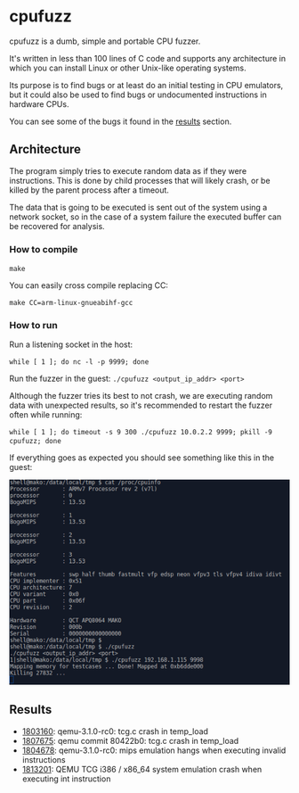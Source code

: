 # cpufuzz

cpufuzz is a dumb, simple and portable CPU fuzzer.

It's written in less than 100 lines of C code and supports any architecture in which you can install Linux or other Unix-like operating systems.

Its purpose is to find bugs or at least do an initial testing in CPU emulators, but it could also be used to find bugs or undocumented instructions in hardware CPUs.

You can see some of the bugs it found in the [results](#results) section.

## Architecture

The program simply tries to execute random data as if they were instructions. This is done by child processes that will likely crash, or be killed by the parent process after a timeout.

The data that is going to be executed is sent out of the system using a network socket, so in the case of a system failure the executed buffer can be recovered for analysis.

### How to compile

```
make
```

You can easily cross compile replacing CC:

```
make CC=arm-linux-gnueabihf-gcc
```

### How to run

Run a listening socket in the host:

```
while [ 1 ]; do nc -l -p 9999; done
```

Run the fuzzer in the guest: `./cpufuzz <output_ip_addr> <port>`

Although the fuzzer tries its best to not crash, we are executing random data with unexpected results, so it's recommended to restart the fuzzer often while running:

```
while [ 1 ]; do timeout -s 9 300 ./cpufuzz 10.0.2.2 9999; pkill -9 cpufuzz; done
```

If everything goes as expected you should see something like this in the guest:

![cpufuzz fuzzing ARM in a Nexus 4 smartphone](https://raw.githubusercontent.com/a0rtega/cpufuzz/master/screens/arm_n4.png)

## Results

- [1803160](https://bugs.launchpad.net/qemu/+bug/1803160): qemu-3.1.0-rc0: tcg.c crash in temp\_load
- [1807675](https://bugs.launchpad.net/qemu/+bug/1807675): qemu commit 80422b0: tcg.c crash in temp\_load
- [1804678](https://bugs.launchpad.net/qemu/+bug/1804678): qemu-3.1.0-rc0: mips emulation hangs when executing invalid instructions
- [1813201](https://bugs.launchpad.net/qemu/+bug/1813201): QEMU TCG i386 / x86\_64 system emulation crash when executing int instruction

